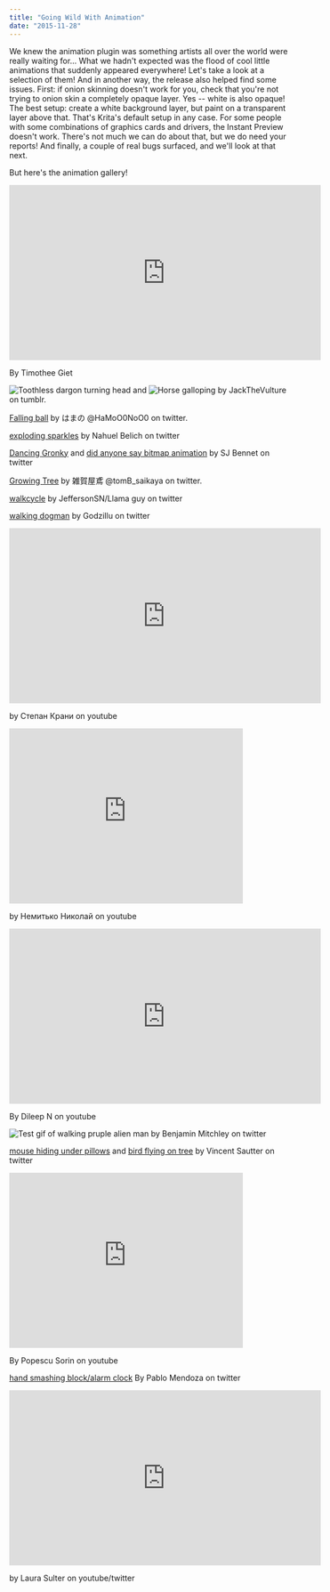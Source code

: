 ```yaml
---
title: "Going Wild With Animation"
date: "2015-11-28"
---
```


We knew the animation plugin was something artists all over the world were really waiting for... What we hadn't expected was the flood of cool little animations that suddenly appeared everywhere! Let's take a look at a selection of them! And in another way, the release also helped find some issues. First: if onion skinning doesn't work for you, check that you're not trying to onion skin a completely opaque layer. Yes -- white is also opaque! The best setup: create a white background layer, but paint on a transparent layer above that. That's Krita's default setup in any case. For some people with some combinations of graphics cards and drivers, the Instant Preview doesn't work. There's not much we can do about that, but we do need your reports! And finally, a couple of real bugs surfaced, and we'll look at that next.

But here's the animation gallery! 

<iframe src="https://www.youtube.com/embed/oxTPZXidvSI" width="560" height="315" frameborder="0" allowfullscreen="allowfullscreen"></iframe>

 By Timothee Giet

![Toothless dargon turning head](/images/posts/2015/tumblr_nyddn9aI1z1qk9kjpo1_500.gif) and ![Horse galloping](/images/posts/2015/tumblr_nydc17gN9k1qk9kjpo1_500.gif) by JackTheVulture on tumblr.

[Falling ball](https://pbs.twimg.com/tweet_video/CUqCk9aUsAA8x_C.mp4) by はまの ‏@HaMoO0NoO0 on twitter.

[exploding sparkles](https://pbs.twimg.com/tweet_video/CUqPxMtWcAAm4mE.mp4) by Nahuel Belich on twitter

[Dancing Gronky](https://pbs.twimg.com/tweet_video/CUqdKyFUcAAQivB.mp4) and [did anyone say bitmap animation](https://pbs.twimg.com/tweet_video/CUqR9ECUAAA7k61.mp4) by SJ Bennet on twitter

[Growing Tree](https://pbs.twimg.com/tweet_video/CUqUgRhVAAAzxCU.mp4) by 雑賀屋鳶 ‏@tomB\_saikaya on twitter.

[walkcycle](https://pbs.twimg.com/tweet_video/CUr74xeW4AAsQz5.mp4) by JeffersonSN/Llama guy on twitter

[walking dogman](https://pbs.twimg.com/tweet_video/CUsXmjnXIAAC5c5.mp4) by Godzillu on twitter

<iframe src="https://www.youtube.com/embed/PX8mW_w4jb8" width="560" height="315" frameborder="0" allowfullscreen="allowfullscreen"></iframe>

 by Степан Крани on youtube

<iframe src="https://www.youtube.com/embed/JuX6y82FsW0" width="420" height="315" frameborder="0" allowfullscreen="allowfullscreen"></iframe>

 by Немитько Николай on youtube

<iframe src="https://www.youtube.com/embed/bi5sqtnu8FY" width="560" height="315" frameborder="0" allowfullscreen="allowfullscreen"></iframe>

 By Dileep N on youtube

![Test gif of walking pruple alien man](https://giphy.com/gifs/walk-wheel-krita-d2Z0VzhaSMGkR5HG) by Benjamin Mitchley on twitter

[mouse hiding under pillows](https://pbs.twimg.com/tweet_video/CUsJw3jWEAAmNk6.mp4) and [bird flying on tree](https://pbs.twimg.com/tweet_video/CUxt-XeW4AAQqDN.mp4) by Vincent Sautter on twitter

<iframe src="https://www.youtube.com/embed/VCRdnUSpaQs" width="420" height="315" frameborder="0" allowfullscreen="allowfullscreen"></iframe>

 By Popescu Sorin on youtube

[hand smashing block/alarm clock](https://pbs.twimg.com/tweet_video/CU3RNs5VEAApStO.mp4) By Pablo Mendoza on twitter

<iframe src="https://www.youtube.com/embed/kFmx8p6I9Y0" width="560" height="315" frameborder="0" allowfullscreen="allowfullscreen"></iframe>

 by Laura Sulter on youtube/twitter
